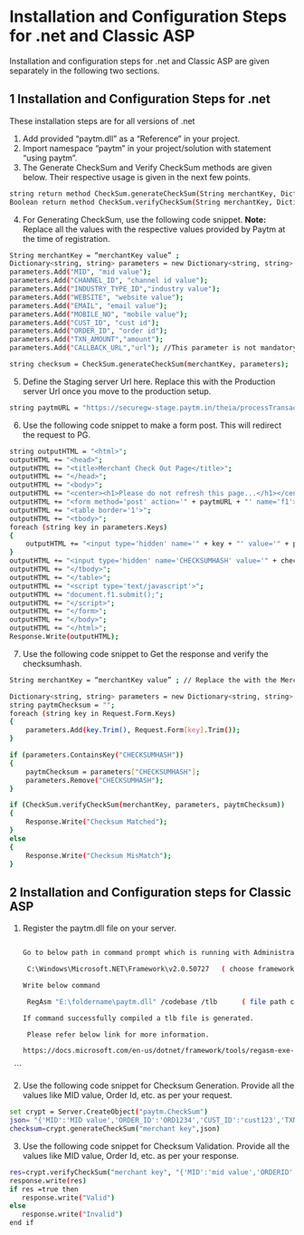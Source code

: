 # Installation and Configuration Steps for .net and Classic ASP

Installation and configuration steps for .net and Classic ASP are given separately in the following two sections.

## 1 Installation and Configuration Steps for .net

These installation steps are for all versions of .net

1. Add provided “paytm.dll” as a “Reference” in your project.
2. Import namespace “paytm” in your project/solution with statement “using paytm”.
3. The Generate CheckSum and Verify CheckSum methods are given below. Their respective usage is given in the next few points.

 ```sh
 string return method CheckSum.generateCheckSum(String merchantKey, Dictionary<String, String> parameters)
 Boolean return method CheckSum.verifyCheckSum(String merchantKey, Dictionary<String, String> parameters, String checkSum)
 ```
4. For Generating CheckSum, use the following code snippet. **Note:** Replace all the values with the respective values provided by Paytm at the time of registration.
 ```sh
 String merchantKey = “merchantKey value” ;
 Dictionary<string, string> parameters = new Dictionary<string, string>();
 parameters.Add("MID", "mid value");
 parameters.Add("CHANNEL_ID", "channel id value");
 parameters.Add("INDUSTRY_TYPE_ID","industry value");
 parameters.Add("WEBSITE", "website value");
 parameters.Add("EMAIL", "email value");
 parameters.Add("MOBILE_NO", "mobile value");
 parameters.Add("CUST_ID", "cust id");
 parameters.Add("ORDER_ID", "order id");
 parameters.Add("TXN_AMOUNT","amount");
 parameters.Add("CALLBACK_URL","url"); //This parameter is not mandatory. Use this to pass the callback url dynamically.
 
 string checksum = CheckSum.generateCheckSum(merchantKey, parameters);
 ```
5. Define the Staging server Url here. Replace this with the Production server Url once you move to the production setup.
 ```sh
 string paytmURL = "https://securegw-stage.paytm.in/theia/processTransaction?orderid=" + orderid;
 ```

6. Use the following code snippet to make a form post. This will redirect the request to PG.
 ```sh
 string outputHTML = "<html>";
 outputHTML += "<head>";
 outputHTML += "<title>Merchant Check Out Page</title>";
 outputHTML += "</head>";
 outputHTML += "<body>";
 outputHTML += "<center><h1>Please do not refresh this page...</h1></center>";
 outputHTML += "<form method='post' action='" + paytmURL + "' name='f1'>";
 outputHTML += "<table border='1'>";
 outputHTML += "<tbody>";
 foreach (string key in parameters.Keys)
 {
     outputHTML += "<input type='hidden' name='" + key + "' value='" + parameters[key] + "'>";
 }
 outputHTML += "<input type='hidden' name='CHECKSUMHASH' value='" + checksum + "'>";
 outputHTML += "</tbody>";
 outputHTML += "</table>";
 outputHTML += "<script type='text/javascript'>";
 outputHTML += "document.f1.submit();";
 outputHTML += "</script>";
 outputHTML += "</form>";
 outputHTML += "</body>";
 outputHTML += "</html>";
 Response.Write(outputHTML);
 ```
7. Use the following code snippet to Get the response and verify the checksumhash. 
 ```sh
 String merchantKey = “merchantKey value” ; // Replace the with the Merchant Key provided by Paytm at the time of registration.

 Dictionary<string, string> parameters = new Dictionary<string, string>();
 string paytmChecksum = "";
 foreach (string key in Request.Form.Keys)
 {
     parameters.Add(key.Trim(), Request.Form[key].Trim());
 }

 if (parameters.ContainsKey("CHECKSUMHASH"))
 {
     paytmChecksum = parameters["CHECKSUMHASH"];
     parameters.Remove("CHECKSUMHASH");
 }

 if (CheckSum.verifyCheckSum(merchantKey, parameters, paytmChecksum))
 {
     Response.Write("Checksum Matched");
 }
 else
 {
     Response.Write("Checksum MisMatch");
 }
 ```

## 2 Installation and Configuration steps for Classic ASP

1. Register the paytm.dll file on your server.
  
   ```sh
   
   Go to below path in command prompt which is running with Administrator access.
   
   	C:\Windows\Microsoft.NET\Framework\v2.0.50727   ( choose framework as per your requirement )
   
   Write below command 
   
   	RegAsm "E:\foldername\paytm.dll" /codebase /tlb      ( file path can be changed as per directory structure )
   
   If command successfully compiled a tlb file is generated. 
   
   	Please refer below link for more information.
   
   https://docs.microsoft.com/en-us/dotnet/framework/tools/regasm-exe-assembly-registration-tool
   
   ```

2. Use the following code snippet for Checksum Generation. Provide all the values like MID value, Order Id, etc. as per your request.

 ```sh
 set crypt = Server.CreateObject("paytm.CheckSum")
 json= "{'MID':'MID value','ORDER_ID':'ORD1234','CUST_ID':'cust123','TXN_AMOUNT':'10','CHANNEL_ID':'WEB','INDUSTRY_TYPE_ID':'Retail','WEBSITE':'worldpressplg'}"
 checksum=crypt.generateCheckSum("merchant key",json)
 ```

3. Use the following code snippet for Checksum Validation. Provide all the values like MID value, Order Id, etc. as per your response.

 ```sh
 res=crypt.verifyCheckSum("merchant key", "{'MID':'mid value','ORDERID':'32109259','TXNAMOUNT':'10','CURRENCY':'INR','TXNID':'txn id value','BANKTXNID':'bank txn id','STATUS':'TXN_SUCCESS','RESPCODE':'01','RESPMSG':'Txn Successful.','TXNDATE':'2015-01-03 14:53:32.0','GATEWAYNAME':'WALLET','BANKNAME':'','PAYMENTMODE':'PPI'}", "CHECKSUMHASH value")
 response.write(res)
 if res =true then
	response.write("Valid")
 else
	response.write("Invalid")
 end if
 ```
